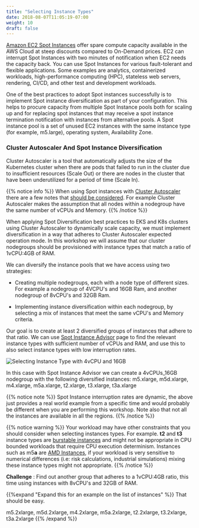 ```yaml
---
title: "Selecting Instance Types"
date: 2018-08-07T11:05:19-07:00
weight: 10
draft: false
---
```


[Amazon EC2 Spot Instances](https://aws.amazon.com/ec2/spot/) offer spare compute capacity available in the AWS Cloud at steep discounts compared to On-Demand prices. EC2 can interrupt Spot Instances with two minutes of notification when EC2 needs the capacity back. You can use Spot Instances for various fault-tolerant and flexible applications. Some examples are analytics, containerized workloads, high-performance computing (HPC), stateless web servers, rendering, CI/CD, and other test and development workloads.

One of the best practices to adopt Spot instances successfully is to implement Spot instance diversification as part of your configuration. This helps to procure
capacity from multiple Spot Instance pools both for scaling up and for replacing spot instances that may receive a spot instance termination notification with instances from alternative pools.
A Spot instance pool is a set of unused EC2 instances with the same instance type (for example, m5.large), operating system, Availability Zone.

### Cluster Autoscaler And Spot Instance Diversification

Cluster Autoscaler is a tool that automatically adjusts the size of the Kubernetes cluster when there are pods that failed to run in the cluster due to insufficient resources (Scale Out) or there are nodes in the cluster that have been underutilized for a period of time (Scale In).

{{% notice info %}}
When using Spot instances with [Cluster Autoscaler](https://github.com/kubernetes/autoscaler/tree/master/cluster-autoscaler) there are a few 
notes that [should be considered](https://github.com/kubernetes/autoscaler/blob/master/cluster-autoscaler/cloudprovider/aws/README.md). For example Cluster Autoscaler makes the assumption that all nodes within a nodegroup have the same number of vCPUs and Memory.
{{% /notice %}}

When applying Spot Diversification best practices to EKS and K8s clusters using Cluster Autoscaler to dynamically scale capacity, we must implement diversification in a way that adheres to Cluster Autoscaler expected operation mode. In this workshop we will assume that our cluster
nodegroups should be provisioned with instance types that match a ratio of 1vCPU:4GB of RAM.

We can diversify the instance pools that we have access using two strategies:

 - Creating multiple nodegroups, each with a node type of different sizes. For example a nodegroup of 4VCPU's and 16GB Ram, and another nodegroup of 8vCPU's and 32GB Ram.
 
 - Implementing instance diversification within each nodegroup, by selecting a mix of instances that meet the same vCPU's and Memory criteria.

Our goal is to create at least 2 diversified groups of instances that adhere to that ratio. We can use [Spot Instance Advisor](https://aws.amazon.com/ec2/spot/instance-advisor/) page to find the relevant instance types with sufficient number of vCPUs and RAM, and use this to also select instance types with low interruption rates.

![Selecting Instance Type with 4vCPU and 16GB](/images/using_ec2_spot_instances_with_eks/spotworkers/4cpu_16_ram_instances.png)

In this case with Spot Instance Advisor we can create a 4vCPUs_16GB nodegroup with the following diversified instances: m5.xlarge, m5d.xlarge, m4.xlarge, m5a.xlarge, t2.xlarge, t3.xlarge, t3a.xlarge

{{% notice note %}}
Spot Instance interruption rates are dynamic, the above just provides a real world example from a specific time and would probably be different when you are performing this workshop. Note also that not all the instances are available in all the regions.
{{% /notice %}}

{{% notice warning %}}
Your workload may have other constraints that you should consider when selecting instances types. For example. **t2** and **t3** instance types are [burstable instances](https://docs.aws.amazon.com/AWSEC2/latest/UserGuide/burstable-performance-instances.html) and might not be appropriate in CPU bounded workloads that require CPU execution determinism. Instances such as m5**a** are [AMD Instances](https://aws.amazon.com/ec2/amd/), if your workload is very sensitive to numerical differences (i.e: risk calculations, industrial simulations) mixing these instance types might not appropriate.
{{% /notice %}}

**Challenge** : Find out another group that adheres to a 1vCPU:4GB ratio, this time using instances with 8vCPU's and 32GB of RAM.

{{%expand "Expand this for an example on the list of instances" %}}
That should be easy. 

m5.2xlarge, m5d.2xlarge, m4.2xlarge, m5a.2xlarge, t2.2xlarge, t3.2xlarge, t3a.2xlarge
{{% /expand %}}


